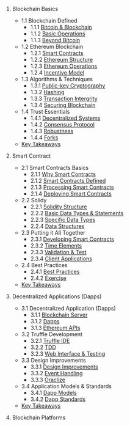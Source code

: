 1. Blockchain Basics
   - 1.1 Blockchain Defined
     - 1.1.1 [Bitcoin & Blockchain](https://github.com/krishnajiraoh/Blockchain/blob/main/Materials/1.%20Blockchain%20Basics/1.1%20Blockchain%20Defined/1.1.1%20Bitcoin%20%26%20Blockchain.md)
     - 1.1.2 [Basic Operations](https://github.com/krishnajiraoh/Blockchain/blob/main/Materials/1.%20Blockchain%20Basics/1.1%20Blockchain%20Defined/1.1.2%20Basic%20Operations.md)
      - 1.1.3 [Beyond Bitcoin](https://github.com/krishnajiraoh/Blockchain/blob/main/Materials/1.%20Blockchain%20Basics/1.1%20Blockchain%20Defined/1.1.3%20Beyond%20Bitcoin.md)
    - 1.2 Ethereum Blockchain
      - 1.2.1 [Smart Contracts](https://github.com/krishnajiraoh/Blockchain/blob/main/Materials/1.%20Blockchain%20Basics/1.2%20Ethereum%20%20Blockchain/1.2.1%20Smart%20Contracts.md)
      - 1.2.2 [Ethereum Structure](https://github.com/krishnajiraoh/Blockchain/blob/main/Materials/1.%20Blockchain%20Basics/1.2%20Ethereum%20%20Blockchain/1.2.2%20Ethereum%20Structure.md)
      - 1.2.3 [Ethereum Operations](https://github.com/krishnajiraoh/Blockchain/blob/main/Materials/1.%20Blockchain%20Basics/1.2%20Ethereum%20%20Blockchain/1.2.3%20Ethereum%20Operations.md)
      - 1.2.4 [Incentive Model](https://github.com/krishnajiraoh/Blockchain/blob/main/Materials/1.%20Blockchain%20Basics/1.2%20Ethereum%20%20Blockchain/1.2.4%20Incentive%20Model.md)
    - 1.3 Algorithms & Techniques
      - 1.3.1 [Public-key Cryptography](https://github.com/krishnajiraoh/Blockchain/blob/main/Materials/1.%20Blockchain%20Basics/1.3%20Algorithms%20%26%20Techniques/1.3.1%20Public-key%20Cryptography.md)
      - 1.3.2 [Hashing](https://github.com/krishnajiraoh/Blockchain/blob/main/Materials/1.%20Blockchain%20Basics/1.3%20Algorithms%20%26%20Techniques/1.3.2%20Hashing.md)
      - 1.3.3 [Transaction Intergrity](https://github.com/krishnajiraoh/Blockchain/blob/main/Materials/1.%20Blockchain%20Basics/1.3%20Algorithms%20%26%20Techniques/1.3.3%20Transaction%20Integrity.md)
      - 1.3.4 [Securing Blockchain](https://github.com/krishnajiraoh/Blockchain/blob/main/Materials/1.%20Blockchain%20Basics/1.3%20Algorithms%20%26%20Techniques/1.3.4%20Securing%20Blockchain.md)
    - 1.4 Trust Essentials
      - 1.4.1 [Decentralized Systems](https://github.com/krishnajiraoh/Blockchain/blob/main/Materials/1.%20Blockchain%20Basics/1.4%20Trust%20Essentials/1.4.1%20Decentralized%20Systems.md)
      - 1.4.2 [Consensus Protocol](https://github.com/krishnajiraoh/Blockchain/blob/main/Materials/1.%20Blockchain%20Basics/1.4%20Trust%20Essentials/1.4.2%20Consensus%20Protocol.md)
      - 1.4.3 [Robustness](https://github.com/krishnajiraoh/Blockchain/blob/main/Materials/1.%20Blockchain%20Basics/1.4%20Trust%20Essentials/1.4.3%20Robustness.md)
      - 1.4.4 [Forks](https://github.com/krishnajiraoh/Blockchain/blob/main/Materials/1.%20Blockchain%20Basics/1.4%20Trust%20Essentials/1.4.4%20Forks.md)
   - [Key Takeaways](https://github.com/krishnajiraoh/Blockchain/blob/main/Materials/1.%20Blockchain%20Basics/Key%20Takeaways.md)
     
2. Smart Contract
   - 2.1 Smart Contracts Basics
     - 2.1.1 [Why Smart Contracts](https://github.com/krishnajiraoh/Blockchain/blob/main/Materials/2.%20Smart%20Contracts/2.1%20Smart%20Contacts%20Basics/2.1.1%20Why%20Smart%20Contracts.md)
     - 2.1.2 [Smart Contracts Defined](https://github.com/krishnajiraoh/Blockchain/blob/main/Materials/2.%20Smart%20Contracts/2.1%20Smart%20Contacts%20Basics/2.1.2%20Smart%20Contracts%20Defined.md)
     - 2.1.3 [Processing Smart Contracts](https://github.com/krishnajiraoh/Blockchain/blob/main/Materials/2.%20Smart%20Contracts/2.1%20Smart%20Contacts%20Basics/2.1.3%20Processing%20Smart%20Contracts.md)
     - 2.1.4 [Deploying Smart Contracts](https://github.com/krishnajiraoh/Blockchain/blob/main/Materials/2.%20Smart%20Contracts/2.1%20Smart%20Contacts%20Basics/2.1.4%20Deploying%20Smart%20Contracts.md)
   - 2.2 Solidy
     - 2.2.1 [Solidity Structure](https://github.com/krishnajiraoh/Blockchain/blob/main/Materials/2.%20Smart%20Contracts/2.2%20Solidty/2.2.1%20Solidy%20Structure.md)
     - 2.2.2 [Basic Data Types & Statements](https://github.com/krishnajiraoh/Blockchain/blob/main/Materials/2.%20Smart%20Contracts/2.2%20Solidty/2.2.2%20Basic%20Data%20Types%20%26%20Statements.md)
     - 2.2.3 [Specific Data Types](https://github.com/krishnajiraoh/Blockchain/blob/main/Materials/2.%20Smart%20Contracts/2.2%20Solidty/2.2.3%20Specific%20Data%20Types.md)
     - 2.2.4 [Data Structures](https://github.com/krishnajiraoh/Blockchain/blob/main/Materials/2.%20Smart%20Contracts/2.2%20Solidty/2.2.4%20Data%20Structures.md)
   - 2.3 Putting it All  Together
     - 2.3.1 [Developing Smart Contracts](https://github.com/krishnajiraoh/Blockchain/blob/main/Materials/2.%20Smart%20Contracts/2.3%20Putting%20it%20All%20Together/2.3.1%20Developing%20Smart%20Contracts.md)
     - 2.3.2 [Time Elements](https://github.com/krishnajiraoh/Blockchain/blob/main/Materials/2.%20Smart%20Contracts/2.3%20Putting%20it%20All%20Together/2.3.2%20Time%20Elements.md)
     - 2.3.3 [Validation & Test](https://github.com/krishnajiraoh/Blockchain/blob/main/Materials/2.%20Smart%20Contracts/2.3%20Putting%20it%20All%20Together/2.3.2%20Validation%20%26%20Test.md)
     - 2.3.4 [Client Applications](https://github.com/krishnajiraoh/Blockchain/blob/main/Materials/2.%20Smart%20Contracts/2.3%20Putting%20it%20All%20Together/2.3.4%20Client%20Applications.md)
   - 2.4 Best Practices
     - 2.4.1 [Best Practices](https://github.com/krishnajiraoh/Blockchain/blob/main/Materials/2.%20Smart%20Contracts/2.4%20Best%20Practices/2.4.1%20Best%20Practices.md)
     - 2.4.2 [Exercise](https://github.com/krishnajiraoh/Blockchain/blob/main/Materials/2.%20Smart%20Contracts/2.4%20Best%20Practices/2.4.2%20Exercise.md)
    - [Key Takeaways](https://github.com/krishnajiraoh/Blockchain/blob/main/Materials/2.%20Smart%20Contracts/Key%20Takeaways.md)
3. Decentralized Applications (Dapps)
   - 3.1 Decentralized Application (Dapps)
     - 3.1.1 [Blockchain Server](https://github.com/krishnajiraoh/Blockchain/blob/main/Materials/3.%20Decentralized%20Apps%20(Dapps)/3.1%20Decentralized%20Applications%20(Dapps)/3.1.1%20Blockchain%20Server.md)
     - 3.1.2 [Dapps](https://github.com/krishnajiraoh/Blockchain/blob/main/Materials/3.%20Decentralized%20Apps%20(Dapps)/3.1%20Decentralized%20Applications%20(Dapps)/3.1.2%20Dapp.md)
     - 3.1.3 [Ethereum APIs](https://github.com/krishnajiraoh/Blockchain/blob/main/Materials/3.%20Decentralized%20Apps%20(Dapps)/3.1%20Decentralized%20Applications%20(Dapps)/3.1.3%20Ethereum%20APIs.md)
   - 3.2 Truffle Development
     - 3.2.1 [Truffle IDE](https://github.com/krishnajiraoh/Blockchain/blob/main/Materials/3.%20Decentralized%20Apps%20(Dapps)/3.2%20Truffle%20Development/3.2.1%20Truffle%20IDE.md)
     - 3.2.2 [TDD](https://github.com/krishnajiraoh/Blockchain/blob/main/Materials/3.%20Decentralized%20Apps%20(Dapps)/3.2%20Truffle%20Development/3.2.2%20TDD.md)
     - 3.2.3 [Web Interface & Testing](https://github.com/krishnajiraoh/Blockchain/blob/main/Materials/3.%20Decentralized%20Apps%20(Dapps)/3.2%20Truffle%20Development/3.2.3%20Web%20Interface%20%26%20Testing.md)
   - 3.3 Design Improvements
     - 3.3.1 [Design Improvements](https://github.com/krishnajiraoh/Blockchain/blob/main/Materials/3.%20Decentralized%20Apps%20(Dapps)/3.3%20Design%20Improvements/3.3.1%20Design%20Improvements.md)
     - 3.3.2 [Event Handling](https://github.com/krishnajiraoh/Blockchain/blob/main/Materials/3.%20Decentralized%20Apps%20(Dapps)/3.3%20Design%20Improvements/3.3.2%20Event%20Handling.md)
     - 3.3.3 [Oraclize](https://github.com/krishnajiraoh/Blockchain/blob/main/Materials/3.%20Decentralized%20Apps%20(Dapps)/3.3%20Design%20Improvements/3.3.3%20Oraclize.md)
   - 3.4 Application Models & Standards
     - 3.4.1 [Dapp Models](https://github.com/krishnajiraoh/Blockchain/blob/main/Materials/3.%20Decentralized%20Apps%20(Dapps)/3.4%20Application%20Models%20%26%20Standards/3.4.1%20Dapp%20Models.md)
     - 3.4.2 [Dapp Standards](https://github.com/krishnajiraoh/Blockchain/blob/main/Materials/3.%20Decentralized%20Apps%20(Dapps)/3.4%20Application%20Models%20%26%20Standards/3.4.2%20Dapp%20Standards.md)
   - [Key Takeaways](https://github.com/krishnajiraoh/Blockchain/blob/main/Materials/3.%20Decentralized%20Apps%20(Dapps)/Key%20Takeaways.md)
5. Blockchain Platforms
